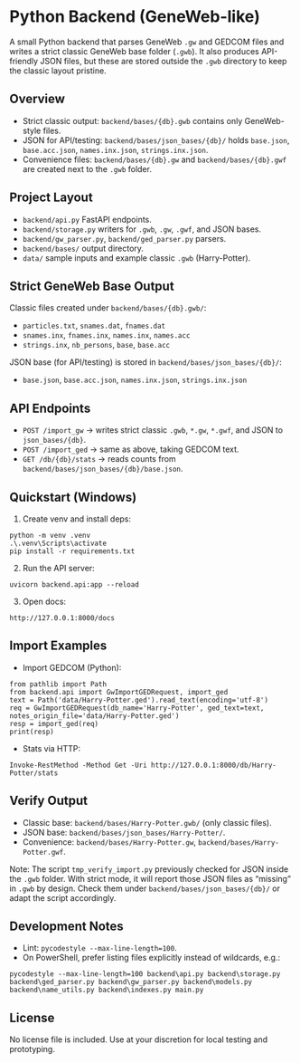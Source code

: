 # Python Backend (GeneWeb-like)

A small Python backend that parses GeneWeb `.gw` and GEDCOM files and writes a strict classic GeneWeb base folder (`.gwb`). It also produces API-friendly JSON files, but these are stored outside the `.gwb` directory to keep the classic layout pristine.

## Overview
- Strict classic output: `backend/bases/{db}.gwb` contains only GeneWeb-style files.
- JSON for API/testing: `backend/bases/json_bases/{db}/` holds `base.json`, `base.acc.json`, `names.inx.json`, `strings.inx.json`.
- Convenience files: `backend/bases/{db}.gw` and `backend/bases/{db}.gwf` are created next to the `.gwb` folder.

## Project Layout
- `backend/api.py` FastAPI endpoints.
- `backend/storage.py` writers for `.gwb`, `.gw`, `.gwf`, and JSON bases.
- `backend/gw_parser.py`, `backend/ged_parser.py` parsers.
- `backend/bases/` output directory.
- `data/` sample inputs and example classic `.gwb` (Harry-Potter).

## Strict GeneWeb Base Output
Classic files created under `backend/bases/{db}.gwb/`:
- `particles.txt`, `snames.dat`, `fnames.dat`
- `snames.inx`, `fnames.inx`, `names.inx`, `names.acc`
- `strings.inx`, `nb_persons`, `base`, `base.acc`

JSON base (for API/testing) is stored in `backend/bases/json_bases/{db}/`:
- `base.json`, `base.acc.json`, `names.inx.json`, `strings.inx.json`

## API Endpoints
- `POST /import_gw` → writes strict classic `.gwb`, `*.gw`, `*.gwf`, and JSON to `json_bases/{db}`.
- `POST /import_ged` → same as above, taking GEDCOM text.
- `GET /db/{db}/stats` → reads counts from `backend/bases/json_bases/{db}/base.json`.

## Quickstart (Windows)
1) Create venv and install deps:
```
python -m venv .venv
.\.venv\Scripts\activate
pip install -r requirements.txt
```
2) Run the API server:
```
uvicorn backend.api:app --reload
```
3) Open docs:
```
http://127.0.0.1:8000/docs
```

## Import Examples
- Import GEDCOM (Python):
```
from pathlib import Path
from backend.api import GwImportGEDRequest, import_ged
text = Path('data/Harry-Potter.ged').read_text(encoding='utf-8')
req = GwImportGEDRequest(db_name='Harry-Potter', ged_text=text, notes_origin_file='data/Harry-Potter.ged')
resp = import_ged(req)
print(resp)
```
- Stats via HTTP:
```
Invoke-RestMethod -Method Get -Uri http://127.0.0.1:8000/db/Harry-Potter/stats
```

## Verify Output
- Classic base: `backend/bases/Harry-Potter.gwb/` (only classic files).
- JSON base: `backend/bases/json_bases/Harry-Potter/`.
- Convenience: `backend/bases/Harry-Potter.gw`, `backend/bases/Harry-Potter.gwf`.

Note: The script `tmp_verify_import.py` previously checked for JSON inside the `.gwb` folder. With strict mode, it will report those JSON files as “missing” in `.gwb` by design. Check them under `backend/bases/json_bases/{db}/` or adapt the script accordingly.

## Development Notes
- Lint: `pycodestyle --max-line-length=100`.
- On PowerShell, prefer listing files explicitly instead of wildcards, e.g.:
```
pycodestyle --max-line-length=100 backend\api.py backend\storage.py backend\ged_parser.py backend\gw_parser.py backend\models.py backend\name_utils.py backend\indexes.py main.py
```

## License
No license file is included. Use at your discretion for local testing and prototyping.